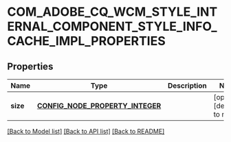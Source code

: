# COM_ADOBE_CQ_WCM_STYLE_INTERNAL_COMPONENT_STYLE_INFO_CACHE_IMPL_PROPERTIES

## Properties
Name | Type | Description | Notes
------------ | ------------- | ------------- | -------------
**size** | [**CONFIG_NODE_PROPERTY_INTEGER**](configNodePropertyInteger.md) |  | [optional] [default to null]

[[Back to Model list]](../README.md#documentation-for-models) [[Back to API list]](../README.md#documentation-for-api-endpoints) [[Back to README]](../README.md)


